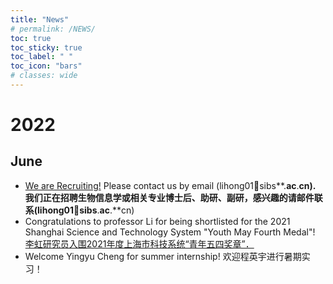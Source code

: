 ```yaml
---
title: "News"
# permalink: /NEWS/
toc: true
toc_sticky: true
toc_label: " "
toc_icon: "bars"
# classes: wide
---
```

# 2022
## June
* [We are Recruiting!](https://mp.weixin.qq.com/s/TiMQ6OaOqS5glV4V9LSiFg) Please contact us by email (lihong01:paperclip:sibs**.**ac**.**cn). 我们正在招聘生物信息学或相关专业博士后、助研、副研，感兴趣的请邮件联系(lihong01:paperclip:sibs**.**ac**.**cn)  
* Congratulations to professor Li for being shortlisted for the 2021 Shanghai Science and Technology System "Youth May Fourth Medal"! [李虹研究员入围2021年度上海市科技系统“青年五四奖章”．](https://mp.weixin.qq.com/s/WJEZk6PW9rJHTI1YDBCUcA)
* Welcome Yingyu Cheng for summer internship! 欢迎程英宇进行暑期实习！
